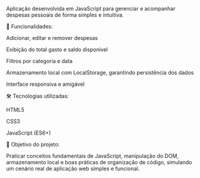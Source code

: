 Aplicação desenvolvida em JavaScript para gerenciar e acompanhar despesas pessoais de forma simples e intuitiva.

🚀 Funcionalidades:

Adicionar, editar e remover despesas

Exibição do total gasto e saldo disponível

Filtros por categoria e data

Armazenamento local com LocalStorage, garantindo persistência dos dados

Interface responsiva e amigável

🛠️ Tecnologias utilizadas:

HTML5

CSS3

JavaScript (ES6+)

🎯 Objetivo do projeto:

Praticar conceitos fundamentais de JavaScript, manipulação do DOM, armazenamento local e boas práticas de organização de código, simulando um cenário real de aplicação web simples e funcional.
